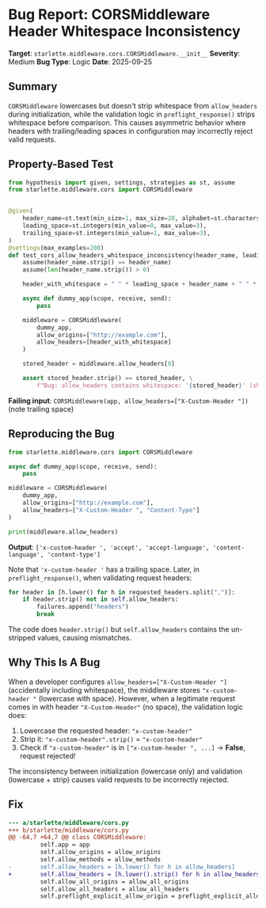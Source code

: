 # Bug Report: CORSMiddleware Header Whitespace Inconsistency

**Target**: `starlette.middleware.cors.CORSMiddleware.__init__`
**Severity**: Medium
**Bug Type**: Logic
**Date**: 2025-09-25

## Summary

`CORSMiddleware` lowercases but doesn't strip whitespace from `allow_headers` during initialization, while the validation logic in `preflight_response()` strips whitespace before comparison. This causes asymmetric behavior where headers with trailing/leading spaces in configuration may incorrectly reject valid requests.

## Property-Based Test

```python
from hypothesis import given, settings, strategies as st, assume
from starlette.middleware.cors import CORSMiddleware


@given(
    header_name=st.text(min_size=1, max_size=20, alphabet=st.characters(whitelist_categories=("Lu", "Ll", "Nd"), whitelist_characters="-")),
    leading_space=st.integers(min_value=0, max_value=3),
    trailing_space=st.integers(min_value=1, max_value=3),
)
@settings(max_examples=200)
def test_cors_allow_headers_whitespace_inconsistency(header_name, leading_space, trailing_space):
    assume(header_name.strip() == header_name)
    assume(len(header_name.strip()) > 0)

    header_with_whitespace = " " * leading_space + header_name + " " * trailing_space

    async def dummy_app(scope, receive, send):
        pass

    middleware = CORSMiddleware(
        dummy_app,
        allow_origins=["http://example.com"],
        allow_headers=[header_with_whitespace]
    )

    stored_header = middleware.allow_headers[0]

    assert stored_header.strip() == stored_header, \
        f"Bug: allow_headers contains whitespace: '{stored_header}' (should be '{stored_header.strip()}')"
```

**Failing input**: `CORSMiddleware(app, allow_headers=["X-Custom-Header "])` (note trailing space)

## Reproducing the Bug

```python
from starlette.middleware.cors import CORSMiddleware

async def dummy_app(scope, receive, send):
    pass

middleware = CORSMiddleware(
    dummy_app,
    allow_origins=["http://example.com"],
    allow_headers=["X-Custom-Header ", "Content-Type"]
)

print(middleware.allow_headers)
```

**Output**: `['x-custom-header ', 'accept', 'accept-language', 'content-language', 'content-type']`

Note that `'x-custom-header '` has a trailing space. Later, in `preflight_response()`, when validating request headers:

```python
for header in [h.lower() for h in requested_headers.split(",")]:
    if header.strip() not in self.allow_headers:
        failures.append("headers")
        break
```

The code does `header.strip()` but `self.allow_headers` contains the un-stripped values, causing mismatches.

## Why This Is A Bug

When a developer configures `allow_headers=["X-Custom-Header "]` (accidentally including whitespace), the middleware stores `"x-custom-header "` (lowercase with space). However, when a legitimate request comes in with header `"X-Custom-Header"` (no space), the validation logic does:

1. Lowercase the requested header: `"x-custom-header"`
2. Strip it: `"x-custom-header".strip()` = `"x-custom-header"`
3. Check if `"x-custom-header"` is in `["x-custom-header ", ...]` → **False**, request rejected!

The inconsistency between initialization (lowercase only) and validation (lowercase + strip) causes valid requests to be incorrectly rejected.

## Fix

```diff
--- a/starlette/middleware/cors.py
+++ b/starlette/middleware/cors.py
@@ -64,7 +64,7 @@ class CORSMiddleware:
         self.app = app
         self.allow_origins = allow_origins
         self.allow_methods = allow_methods
-        self.allow_headers = [h.lower() for h in allow_headers]
+        self.allow_headers = [h.lower().strip() for h in allow_headers]
         self.allow_all_origins = allow_all_origins
         self.allow_all_headers = allow_all_headers
         self.preflight_explicit_allow_origin = preflight_explicit_allow_origin
```
